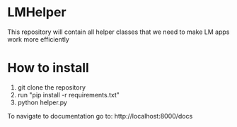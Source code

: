 # LMHelper
This repository will contain all helper classes that we need to make LM apps work more efficiently

# How to install

1. git clone the repository
2. run "pip install -r requirements.txt"
3. python helper.py

To navigate to documentation go to:
http://localhost:8000/docs
